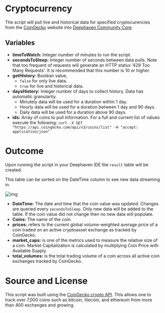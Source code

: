 # Cryptocurrency

The script will pull live and historical data for specified cryptocurencies from the [CoinGecko](https://www.coingecko.com/) website into [Deephaven Community Core](****link***).

## Variables
- **timeToWatch:** Integer number of minutes to run the script.
- **secondsToSleep:** Integer number of seconds between data pulls.  Note that too frequent of requests will generate an HTTP status '429 Too Many Requests'. It is recommended that this number is 10 or higher.
- **getHistory:** Boolean value, 
   -  `false` for only live data.
   -  `true` for live and historical data.
- **daysHistory:** Integer number of days to collect history. Data has automatic granularity. 
   - Minutely data will be used for a duration within 1 day.
   - Hourly data will be used for a duration between 1 day and 90 days.
   - Daily data will be used for a duration above 90 days.
- **ids:** Array of coins to pull information. For a full and current list of values execute the following: `curl -X GET "https://api.coingecko.com/api/v3/coins/list" -H "accept: application/json"`


# Outcome

Upon running the script in your Deephaven IDE the `result` table will be created.  

This table can be sorted on the DateTime column to see new data streaming in.

![img](./crypto1.png)

- **DateTime:** The date and time that the coin value was updated.  Changes are queried every `secondsToSleep`.  Only new data will be added to the table.  If the coin value did not change then no new data will populate. 
- **Coins:** The name of the coin. 
- **prices:** refers to the current global volume-weighted average price of a coin traded on an active cryptoasset exchange as tracked by CoinGecko.
- **market_caps:** is one of the metrics used to measure the relative size of a coin. Market Capitalization is calculated by multiplying Coin Price with Available Supply.
- **total_volumes:** is the total trading volume of a coin across all active coin exchanges tracked by CoinGecko.


# Source and License

This script was built using the [CoinGecko crypto API](https://www.coingecko.com/).  This allows one to track over 7,000 coins such as bitcoin, litecoin, and ethereum from more than 400 exchanges and growing.

